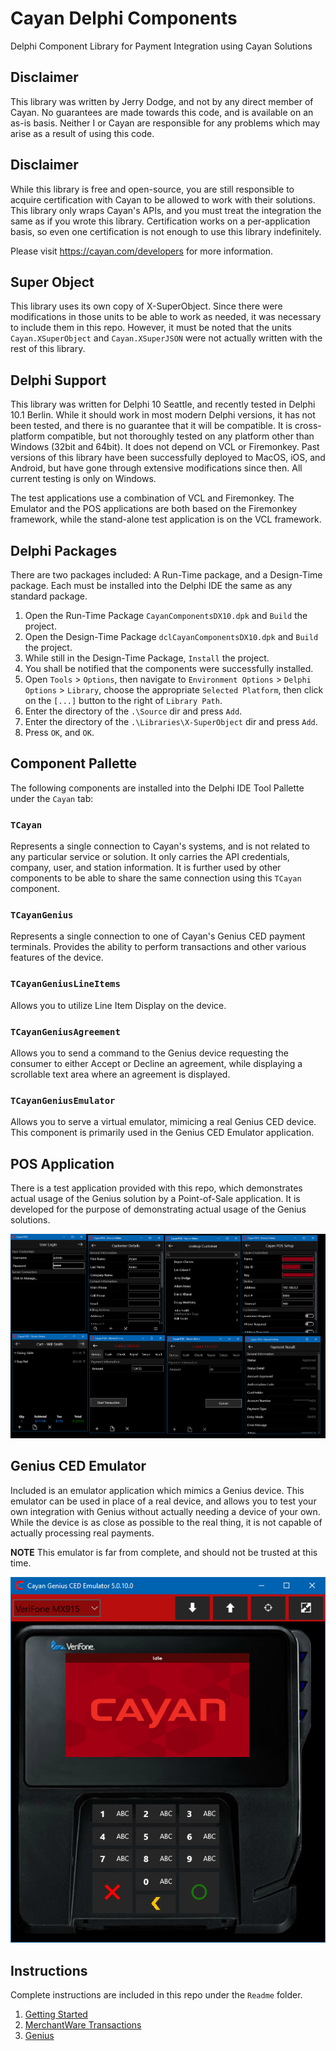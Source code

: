 # Cayan Delphi Components

Delphi Component Library for Payment Integration using Cayan Solutions

## Disclaimer

This library was written by Jerry Dodge, and not by any direct member of Cayan. No guarantees are made towards this code, and is available on an as-is basis. Neither I or Cayan are responsible for any problems which may arise as a result of using this code.

## Disclaimer

While this library is free and open-source, you are still responsible to acquire certification with Cayan to be allowed to work with their solutions. This library only wraps Cayan's APIs, and you must treat the integration the same as if you wrote this library. Certification works on a per-application basis, so even one certification is not enough to use this library indefinitely.

Please visit https://cayan.com/developers for more information.

## Super Object

This library uses its own copy of X-SuperObject. Since there were modifications in those units to be able to work as needed, it was necessary to include them in this repo. However, it must be noted that the units `Cayan.XSuperObject` and `Cayan.XSuperJSON` were not actually written with the rest of this library.

## Delphi Support

This library was written for Delphi 10 Seattle, and recently tested in Delphi 10.1 Berlin. While it should work in most modern Delphi versions, it has not been tested, and there is no guarantee that it will be compatible. It is cross-platform compatible, but not thoroughly tested on any platform other than Windows (32bit and 64bit). It does not depend on VCL or Firemonkey. Past versions of this library have been successfully deployed to MacOS, iOS, and Android, but have gone through extensive modifications since then. All current testing is only on Windows.

The test applications use a combination of VCL and Firemonkey. The Emulator and the POS applications are both based on the Firemonkey framework, while the stand-alone test application is on the VCL framework. 

## Delphi Packages

There are two packages included: A Run-Time package, and a Design-Time package. Each must be installed into the Delphi IDE the same as any standard package.

1. Open the Run-Time Package `CayanComponentsDX10.dpk` and `Build` the project.
2. Open the Design-Time Package `dclCayanComponentsDX10.dpk` and `Build` the project.
3. While still in the Design-Time Package, `Install` the project.
4. You shall be notified that the components were successfully installed.
5. Open `Tools` > `Options`, then navigate to `Environment Options` > `Delphi Options` > `Library`, choose the appropriate `Selected Platform`, then click on the `[...]` button to the right of `Library Path`. 
  1. Enter the directory of the `.\Source` dir and press `Add`. 
  2. Enter the directory of the `.\Libraries\X-SuperObject` dir and press `Add`.
  3. Press `OK`, and `OK`.

## Component Pallette

The following components are installed into the Delphi IDE Tool Pallette under the `Cayan` tab:

### `TCayan`

Represents a single connection to Cayan's systems, and is not related to any particular service or solution. It only carries the API credentials, company, user, and station information. It is further used by other components to be able to share the same connection using this `TCayan` component.

### `TCayanGenius`

Represents a single connection to one of Cayan's Genius CED payment terminals. Provides the ability to perform transactions and other various features of the device.

### `TCayanGeniusLineItems`

Allows you to utilize Line Item Display on the device.

### `TCayanGeniusAgreement`

Allows you to send a command to the Genius device requesting the consumer to either Accept or Decline an agreement, while displaying a scrollable text area where an agreement is displayed.

### `TCayanGeniusEmulator`

Allows you to serve a virtual emulator, mimicing a real Genius CED device. This component is primarily used in the Genius CED Emulator application. 

## POS Application

There is a test application provided with this repo, which demonstrates actual usage of the Genius solution by a Point-of-Sale application. It is developed for the purpose of demonstrating actual usage of the Genius solutions. 

![POS](./Readme/POS_SS.png?raw=true)

## Genius CED Emulator

Included is an emulator application which mimics a Genius device. This emulator can be used in place of a real device, and allows you to test your own integration with Genius without actually needing a device of your own. While the device is as close as possible to the real thing, it is not capable of actually processing real payments. 

**NOTE** This emulator is far from complete, and should not be trusted at this time. 

![Emulator](./Readme/EmulatorMX915.png?raw=true)

## Instructions

Complete instructions are included in this repo under the `Readme` folder.

1. [Getting Started](./Readme/Chapter%201%20-%20Getting%20Started.md)
2. [MerchantWare Transactions](./Readme/Chapter%202%20-%20MerchantWare%20Transactions.md)
3. [Genius](./Readme/Chapter%203%20-%20Genius.md)



